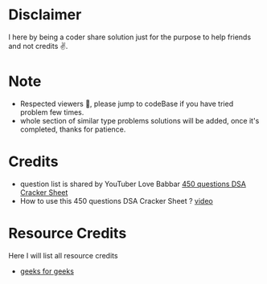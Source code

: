 # Disclaimer

I here by being a coder share solution just for the purpose to help friends and not credits ✌.

# Note

-  Respected viewers 🙏, please jump to codeBase if you have tried problem few times.
-  whole section of similar type problems solutions will be added, once it's completed, thanks for patience.

# Credits

-  question list is shared by YouTuber Love Babbar
   <a href="https://drive.google.com/file/d/1FMdN_OCfOI0iAeDlqswCiC2DZzD4nPsb/view">450 questions DSA Cracker Sheet</a>
-  How to use this 450 questions DSA Cracker Sheet ?
   <a href="https://www.youtube.com/watch?v=4iFALQ1ACdA">video</a>

# Resource Credits

Here I will list all resource credits

-  <a href="https://www.geeksforgeeks.org/">geeks for geeks</a>
<!-- -  <a href="">geeks for geeks</a> -->
